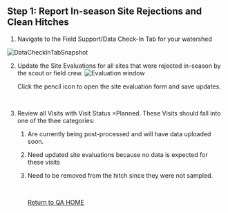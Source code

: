 ## Step 1: Report In-season Site Rejections and Clean Hitches



1. Navigate to the Field Support/Data Check-In Tab for your watershed 

![DataCheckInTabSnapshot](https://southforkresearch.github.io/CHaMP-Management/images/DataCheckInTabPencil.png)

2. Update the Site Evaluations for all sites that were rejected in-season by the scout or field crew.       ![Evaluation window](https://southforkresearch.github.io/CHaMP-Management/images/Evaluation.png)

   Click the pencil icon to open the site evaluation form and save updates.

   ​


3. Review all Visits with Visit Status =Planned.  These Visits should fall into one of the thee categories:

   1. Are currently being post-processed and will have data uploaded soon.

   2. Need updated site evaluations because no data is expected for these visits

   3. Need to be removed from the hitch since they were not sampled.

      ​

      [Return to QA HOME](QAMain.md)

      ​

      ​

      ​

